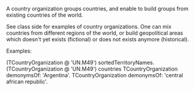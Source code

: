 A country organization groups countries, and enable to build groups from existing countries of the world. 

See class side for examples of country organizations. One can mix countries from different regions of the world, or build geopolitical areas which doesn't yet exists (fictional) or does not exists anymore (historical). 

Examples:

(TCountryOrganization @ 'UN.M49') sortedTerritoryNames.
(TCountryOrganization @ 'UN.M49') countries
TCountryOrganization demonymsOf: 'Argentina'.
TCountryOrganization demonymsOf: 'central african republic'.

